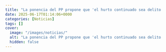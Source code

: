 ```yaml
---
title: "La ponencia del PP propone que 'el hurto continuado sea delito de robo' e incentivar a la Policía por resultados contra las mafias"
date: 2025-06-17T01:14:06+0000
categories: [Noticias]
tags: []
cover:
  image: "/images/noticias/"
  alt: "La ponencia del PP propone que 'el hurto continuado sea delito de robo' e incentivar a la Policía por resultados contra las mafias"
  hidden: false
---
```



